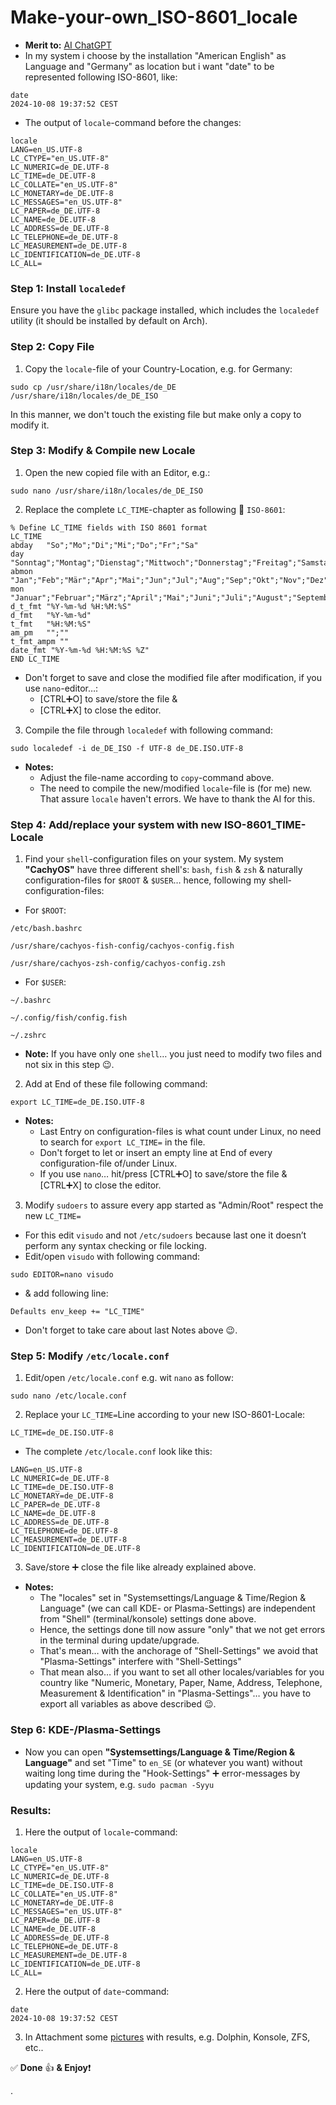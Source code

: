 # Make-your-own_ISO-8601_locale

* **Merit to:** [AI ChatGPT](https://chatgpt.com/)
* In my system i choose by the installation "American English" as Language and "Germany" as location but i want "date"
to be represented following ISO-8601, like:

```
date
2024-10-08 19:37:52 CEST

```

* The output of `locale`-command before the changes:

```
locale
LANG=en_US.UTF-8
LC_CTYPE="en_US.UTF-8"
LC_NUMERIC=de_DE.UTF-8
LC_TIME=de_DE.UTF-8
LC_COLLATE="en_US.UTF-8"
LC_MONETARY=de_DE.UTF-8
LC_MESSAGES="en_US.UTF-8"
LC_PAPER=de_DE.UTF-8
LC_NAME=de_DE.UTF-8
LC_ADDRESS=de_DE.UTF-8
LC_TELEPHONE=de_DE.UTF-8
LC_MEASUREMENT=de_DE.UTF-8
LC_IDENTIFICATION=de_DE.UTF-8
LC_ALL=

```

### Step 1: Install `localedef`

Ensure you have the `glibc` package installed, which includes the `localedef` utility (it should be installed by
default on Arch).

### Step 2: Copy File

1. Copy the `locale`-file of your Country-Location, e.g. for Germany:

```
sudo cp /usr/share/i18n/locales/de_DE /usr/share/i18n/locales/de_DE_ISO

```

In this manner, we don't touch the existing file but make only a copy to modify it.

### Step 3: Modify & Compile new Locale

1. Open the new copied file with an Editor, e.g.:

```
sudo nano /usr/share/i18n/locales/de_DE_ISO

```

2. Replace the complete `LC_TIME`-chapter as following 🟰 `ISO-8601`:

```
% Define LC_TIME fields with ISO 8601 format
LC_TIME
abday   "So";"Mo";"Di";"Mi";"Do";"Fr";"Sa"
day     "Sonntag";"Montag";"Dienstag";"Mittwoch";"Donnerstag";"Freitag";"Samstag"
abmon   "Jan";"Feb";"Mär";"Apr";"Mai";"Jun";"Jul";"Aug";"Sep";"Okt";"Nov";"Dez"
mon     "Januar";"Februar";"März";"April";"Mai";"Juni";"Juli";"August";"September";"Oktober";"November";"Dezember"
d_t_fmt "%Y-%m-%d %H:%M:%S"
d_fmt   "%Y-%m-%d"
t_fmt   "%H:%M:%S"
am_pm   "";""
t_fmt_ampm ""
date_fmt "%Y-%m-%d %H:%M:%S %Z"
END LC_TIME

```

* Don't forget to save and close the modified file after modification, if you use `nano`-editor…:
	* [CTRL➕O] to save/store the file &
	* [CTRL➕X] to close the editor.

3. Compile the file through `localedef` with following command:

```
sudo localedef -i de_DE_ISO -f UTF-8 de_DE.ISO.UTF-8

```

* **Notes:**
	* Adjust the file-name according to `copy`-command above.
	* The need to compile the new/modified `locale`-file is (for me) new. That assure `locale` haven't errors. We have
to thank the AI for this.

### Step 4: Add/replace your system with new ISO-8601_TIME-Locale

1. Find your `shell`-configuration files on your system. My system **"CachyOS"** have three different shell's: `bash`,
`fish` & `zsh` & naturally configuration-files for `$ROOT` & `$USER`… hence, following my shell-configuration-files:

* For `$ROOT`:

```
/etc/bash.bashrc

/usr/share/cachyos-fish-config/cachyos-config.fish

/usr/share/cachyos-zsh-config/cachyos-config.zsh

```

* For `$USER`:

```
~/.bashrc

~/.config/fish/config.fish

~/.zshrc

```

* **Note:** If you have only one `shell`… you just need to modify two files and not six in this step 😉.

2. Add at End of these file following command:

`export LC_TIME=de_DE.ISO.UTF-8`

* **Notes:**
	* Last Entry on configuration-files is what count under Linux, no need to search for `export LC_TIME=` in the file.
	* Don't forget to let or insert an empty line at End of every configuration-file of/under Linux.
	* If you use `nano`… hit/press [CTRL➕O] to save/store the file & [CTRL➕X] to close the editor.

3. Modify `sudoers` to assure every app started as "Admin/Root" respect the new `LC_TIME=`

* For this edit `visudo` and not `/etc/sudoers` because last one it doesn’t perform any syntax checking or file locking.
* Edit/open `visudo` with following command:

`sudo EDITOR=nano visudo`

* & add following line:

`Defaults env_keep += "LC_TIME"`

* Don't forget to take care about last Notes above 😉.

### Step 5: Modify `/etc/locale.conf`

1. Edit/open `/etc/locale.conf` e.g. wit `nano` as follow:

`sudo nano /etc/locale.conf`

2. Replace your `LC_TIME=`Line according to your new ISO-8601-Locale:

`LC_TIME=de_DE.ISO.UTF-8`

* The complete `/etc/locale.conf` look like this:

```
LANG=en_US.UTF-8
LC_NUMERIC=de_DE.UTF-8
LC_TIME=de_DE.ISO.UTF-8
LC_MONETARY=de_DE.UTF-8
LC_PAPER=de_DE.UTF-8
LC_NAME=de_DE.UTF-8
LC_ADDRESS=de_DE.UTF-8
LC_TELEPHONE=de_DE.UTF-8
LC_MEASUREMENT=de_DE.UTF-8
LC_IDENTIFICATION=de_DE.UTF-8

```

3. Save/store ➕ close the file like already explained above.
* **Notes:**
	* The "locales" set in "Systemsettings/Language & Time/Region & Language" (we can call KDE- or Plasma-Settings) are
independent from "Shell" (terminal/konsole) settings done above.
	* Hence, the settings done till now assure "only" that we not get errors in the terminal during update/upgrade.
	* That's mean… with the anchorage of "Shell-Settings" we avoid that "Plasma-Settings" interfere with
"Shell-Settings"
	* That mean also… if you want to set all other locales/variables for you country like "Numeric, Monetary, Paper,
Name, Address, Telephone, Measurement & Identification" in "Plasma-Settings"… you have to export all variables as above
described 😉.

### Step 6: KDE-/Plasma-Settings

* Now you can open **"Systemsettings/Language & Time/Region & Language"** and set "Time" to `en_SE` (or whatever you
want) without waiting long time during the "Hook-Settings" ➕ error-messages by updating your system, e.g. `sudo pacman
-Syyu`

### Results:

1. Here the output of `locale`-command:

```
locale
LANG=en_US.UTF-8
LC_CTYPE="en_US.UTF-8"
LC_NUMERIC=de_DE.UTF-8
LC_TIME=de_DE.ISO.UTF-8
LC_COLLATE="en_US.UTF-8"
LC_MONETARY=de_DE.UTF-8
LC_MESSAGES="en_US.UTF-8"
LC_PAPER=de_DE.UTF-8
LC_NAME=de_DE.UTF-8
LC_ADDRESS=de_DE.UTF-8
LC_TELEPHONE=de_DE.UTF-8
LC_MEASUREMENT=de_DE.UTF-8
LC_IDENTIFICATION=de_DE.UTF-8
LC_ALL=

```

2. Here the output of `date`-command:

```
date
2024-10-08 19:37:52 CEST

```

3. In Attachment some [pictures](Pictures/) with results, e.g. Dolphin, Konsole, ZFS, etc..


✅ **Done** 👍 **& Enjoy**❗️

.
